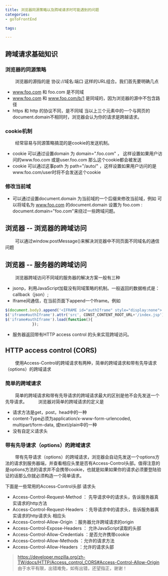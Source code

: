 ```yaml
---
title: 浏览器同源策略以及跨域请求时可能遇到的问题
categories:
- goToFrontEnd

tags:

---
```


## 跨域请求基础知识
### 浏览器的同源策略
&nbsp;&nbsp;&nbsp;&nbsp;&nbsp;&nbsp;&nbsp;&nbsp;浏览器的源指的是 协议://域名:端口 这样的URL组合。我们首先要明确几点

- www.foo.com 和 foo.com 是不同域
- www.foo.com 和 www.foo.com/b/1 是同域的，因为浏览器的源中不包含路径
- https 和 http 的协议不同，是不同域
当以上三个元素中的一个与网页的document.domain不相同时，浏览器会认为你的请求是跨越请求。
### cookie机制
&nbsp;&nbsp;&nbsp;&nbsp;&nbsp;&nbsp;&nbsp;&nbsp;经常容易与同源策略搞混的是cookie的发送机制。

- cookie 可以通过设置domain 为 domain=".foo.com" ， 这样设置如果用户访问的www.foo.com 或是user.foo.com 那么这个cookie都会被发送
- cookie 可以通过这事path 为 path="/auto/" ，这样设置如果用户访问的是www.foo.com/user时将不会发送这个cookie
### 修改当前域

- 可以通过设置document.domain 为当前域的一个后缀来修改当前域，例如 可以将域名为 www.foo.com 的document.domain 设置为 foo.com  : document.domain="foo.com"来绕过一些跨域问题。
## 浏览器 -- 浏览器的跨域访问
&nbsp;&nbsp;&nbsp;&nbsp;&nbsp;&nbsp;&nbsp;&nbsp;可以通过window.postMessage()来解决浏览器中不同页面不同域名的通信问题
## 浏览器 -- 服务器的跨域访问
&nbsp;&nbsp;&nbsp;&nbsp;&nbsp;&nbsp;&nbsp;&nbsp;浏览器跨域访问不同域的服务器的解决方案一般有三种

- jsonp，利用JavaScript加载没有同域策略的机制。一般返回的数据格式是：callback（json）;
- Iframe间通信，在当前页面下append一个Iframe。例如
```javascript
$(document.body).append('<IFRAME id="authIframe" style="display:none">');
$('iframe#authIframe').attr('src', CONST_CONTENT_ROOT_URL+'/index.jsp');
$('iframe#authIframe').load(function(){
			});
```
- 服务器返回带有HTTP access control 的头来实现跨域访问。

## HTTP access control (CORS)
&nbsp;&nbsp;&nbsp;&nbsp;&nbsp;&nbsp;&nbsp;&nbsp;使用Access-Control的跨域请求有两种，简单的跨域请求和带有先导请求（options）的跨域请求

### 简单的跨域请求
&nbsp;&nbsp;&nbsp;&nbsp;&nbsp;&nbsp;&nbsp;&nbsp;简单的跨域请求和带有先导请求的跨域请求最大的区别是他不会先发送一个先导请求。
&nbsp;&nbsp;&nbsp;&nbsp;&nbsp;&nbsp;&nbsp;&nbsp;浏览器对简单的跨域请求的定义是

- 请求方法是get，post，head中的一种
- content-Type必须为application/x-www-form-urlencoded, multipart/form-data, 或text/plain中的一种
- 没有自定义请求头

### 带有先导请求（options）的跨域请求
&nbsp;&nbsp;&nbsp;&nbsp;&nbsp;&nbsp;&nbsp;&nbsp;带有先导请求（options）的跨域请求，浏览器会自动先发送一个options方法的请求到服务器端，并查看相应头里是否有Access-Control头部。值得注意的是options方法的请求并不会携带cookie，也就是如果如果你的请求必须要登陆验证的话那么你就必须构造一个简单请求。

下面是一些常用的Access-Control头部
请求头
- Access-Control-Request-Method ： 先导请求中的请求头，告诉服务器真实请求的http方法
- Access-Control-Request-Headers ：先导请求中的请求头，告诉服务器真实请求的http请求头
相应头
- Access-Control-Allow-Origin ：服务器允许跨域请求的origin
- Access-Control-Expose-Headers ： 允许JavaScript读取的头部
- Access-Control-Allow-Credentials ：是否允许携带cookie
- Access-Control-Allow-Methods ：允许的请求方法
- Access-Control-Allow-Headers ：允许的请求头部

> https://developer.mozilla.org/zh-TW/docs/HTTP/Access_control_CORS#Access-Control-Allow-Origin
由于水平有限，出错难免，如有出错，还望指正，谢谢！